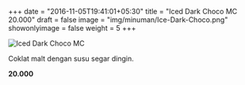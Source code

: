 +++
date = "2016-11-05T19:41:01+05:30"
title = "Iced Dark Choco MC 20.000"
draft = false
image = "img/minuman/Ice-Dark-Choco.png"
showonlyimage = false
weight = 5
+++

![Iced Dark Choco MC][1]

Coklat malt dengan susu segar dingin.

**20.000**

[1]: /img/minuman/Ice-Dark-Choco.png
